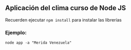 ## Aplicación del clima curso de Node JS

Recuerden ejecutar ``npm install`` para instalar las librerías

### Ejemplo:

```
node app -a "Merida Venezuela"
```